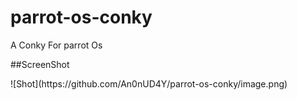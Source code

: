 # parrot-os-conky
A Conky For parrot Os
<p>
##ScreenShot
<p/>
<p>
![Shot](https://github.com/An0nUD4Y/parrot-os-conky/image.png)
 <p/> 
